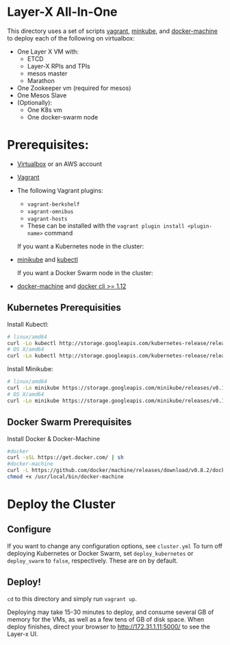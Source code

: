 # Layer-X All-In-One

This directory uses a set of scripts [vagrant](https://www.vagrantup.com/), [minkube](https://github.com/kubernetes/minikube), and [docker-machine](https://docs.docker.com/machine/) to deploy each of the following on virtualbox:
- One Layer X VM with:
  - ETCD
  - Layer-X RPIs and TPIs
  - mesos master
  - Marathon
- One Zookeeper vm (required for mesos)
- One Mesos Slave 
- (Optionally):
  - One K8s vm
  - One docker-swarm node

# Prerequisites:

- [Virtualbox](https://www.virtualbox.org/wiki/Downloads) or an AWS account
- [Vagrant](https://www.vagrantup.com/docs/installation/)
- The following Vagrant plugins:
   - `vagrant-berkshelf`
   - `vagrant-omnibus`
   - `vagrant-hosts`
   - These can be installed with the `vagrant plugin install <plugin-name>` command

  If you want a Kubernetes node in the cluster:
- [minikube](http://kubernetes.io/docs/getting-started-guides/minikube/) and [kubectl](http://kubernetes.io/docs/user-guide/prereqs/)

  If you want a Docker Swarm node in the cluster:
- [docker-machine](https://docs.docker.com/machine/install-machine/) and [docker cli >= 1.12](https://github.com/docker/docker/releases)


## Kubernetes Prerequisities

Install Kubectl:
```bash
# linux/amd64
curl -Lo kubectl http://storage.googleapis.com/kubernetes-release/release/v1.3.0/bin/linux/amd64/kubectl && chmod +x kubectl && sudo mv kubectl /usr/local/bin/
# OS X/amd64 
curl -Lo kubectl http://storage.googleapis.com/kubernetes-release/release/v1.3.0/bin/darwin/amd64/kubectl && chmod +x kubectl && sudo mv kubectl /usr/local/bin/
```
Install Minikube:
```bash
# linux/amd64
curl -Lo minikube https://storage.googleapis.com/minikube/releases/v0.12.2/minikube-linux-amd64 && chmod +x minikube && sudo mv minikube /usr/local/bin/
# OS X/amd64 
curl -Lo minikube https://storage.googleapis.com/minikube/releases/v0.12.2/minikube-darwin-amd64 && chmod +x minikube && sudo mv minikube /usr/local/bin/
```

## Docker Swarm Prerequisites

Install Docker & Docker-Machine
```bash
#docker
curl -sSL https://get.docker.com/ | sh
#docker-machine
curl -L https://github.com/docker/machine/releases/download/v0.8.2/docker-machine-`uname -s`-`uname -m` >/usr/local/bin/docker-machine && \
chmod +x /usr/local/bin/docker-machine
```

# Deploy the Cluster

## Configure

If you want to change any configuration options, see `cluster.yml`
To turn off deploying Kubernetes or Docker Swarm, set `deploy_kubernetes` or `deploy_swarm` to `false`, respectively. These are on by default.

## Deploy!

`cd` to this directory and simply run `vagrant up`. 

Deploying may take 15-30 minutes to deploy, and consume several GB of memory for the VMs, as well as a few tens of GB of disk space. When deploy finishes, direct your browser to http://172.31.1.11:5000/ to see the Layer-x UI. 